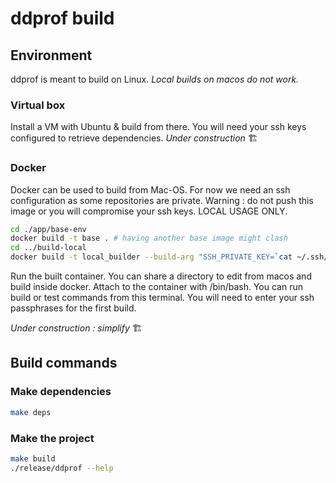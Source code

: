 # ddprof build

## Environment

ddprof is meant to build on Linux.
*Local builds on macos do not work.*

### Virtual box

Install a VM with Ubuntu & build from there.
You will need your ssh keys configured to retrieve dependencies.
*Under construction* :building_construction:

### Docker

Docker can be used to build from Mac-OS. For now we need an ssh configuration as some repositories are private.
Warning : do not push this image or you will compromise your ssh keys. LOCAL USAGE ONLY.

```bash
cd ./app/base-env
docker build -t base . # having another base image might clash
cd ../build-local
docker build -t local_builder --build-arg "SSH_PRIVATE_KEY=`cat ~/.ssh/id_rsa`" --build-arg "SSH_PUBLIC_KEY=`cat ~/.ssh/id_rsa.pub`" --build-arg "SSH_KNOWN_HOSTS=`cat ~/.ssh/known_hosts`" .
```

Run the built container. You can share a directory to edit from macos and build inside docker.
Attach to the container with /bin/bash.
You can run build or test commands from this terminal. You will need to enter your ssh passphrases for the first build.

*Under construction : simplify* :building_construction:

## Build commands

### Make dependencies

```bash
make deps
```

### Make the project

```bash
make build
./release/ddprof --help
```
